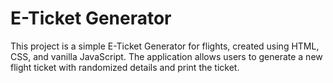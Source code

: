 # E-Ticket Generator
This project is a simple E-Ticket Generator for flights, created using HTML, CSS, and vanilla JavaScript. The application allows users to generate a new flight ticket with randomized details and print the ticket.
